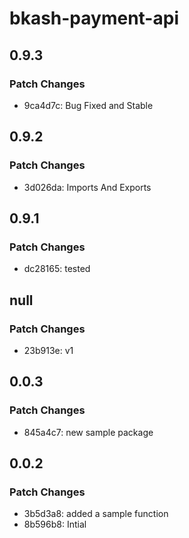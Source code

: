 # bkash-payment-api

## 0.9.3

### Patch Changes

- 9ca4d7c: Bug Fixed and Stable

## 0.9.2

### Patch Changes

- 3d026da: Imports And Exports

## 0.9.1

### Patch Changes

- dc28165: tested

## null

### Patch Changes

- 23b913e: v1

## 0.0.3

### Patch Changes

- 845a4c7: new sample package

## 0.0.2

### Patch Changes

- 3b5d3a8: added a sample function
- 8b596b8: Intial
